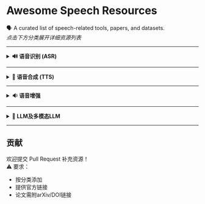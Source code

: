 # Awesome Speech Resources

🗣️ A curated list of speech-related tools, papers, and datasets.  
*点击下方分类展开详细资源列表*

---

<details>
<summary><b>🔊 语音识别 (ASR)</b></summary>

### 工具
| 名称 | 描述 | 链接 |
|------|------|------|
| Whisper | OpenAI 开源的多语言语音识别模型 | [GitHub](https://github.com/openai/whisper) |
| PaddleSpeech | 百度开源的语音识别工具包 | [GitHub](https://github.com/PaddlePaddle/PaddleSpeech) |
| awesome-whisper | whisper 的一些应用和优化 | [GitHub](https://github.com/sindresorhus/awesome-whisper) |
| Kaldi | 基于WFST的经典ASR工具包 | [官网](https://kaldi-asr.org/) |
| ESPnet | 端到端语音处理工具包 | [GitHub](https://github.com/espnet/espnet) |
| wenet | 新手中文语音识别工具包 | [GitHub](https://github.com/wenet-e2e/wenet) |
| funasr | 新手中文语音识别工具包 | [GitHub](https://github.com/modelscope/FunASR) |

### 论文
- **[Attention Is All You Need (2017)]**  
  Transformer 架构奠基性论文 [[arXiv](https://arxiv.org/abs/1706.03762)]
- **[Whisper (2022)]**  
  大规模弱监督语音识别 [[arXiv](https://arxiv.org/abs/2212.04356)]

</details>

---

<details>
<summary><b>🎵 语音合成 (TTS)</b></summary>

### 工具
| 名称 | 描述 | 链接 |
|------|------|------|
| VITS | 基于VAE的端到端TTS模型 | [GitHub](https://github.com/jaywalnut310/vits) |
| Tacotron 2 | Google 神经TTS架构 | [GitHub](https://github.com/NVIDIA/tacotron2) |
| FastSpeech | 非自回归快速合成 | [GitHub](https://github.com/ming024/FastSpeech) |
| wetts | 中文TTS工具包 | [GitHub](https://github.com/wenet-e2e/wetts) |

### 论文
- **[VITS (2021)]**  
  对抗学习端到端TTS [[arXiv](https://arxiv.org/abs/2106.06103)]
- **[FastSpeech (2019)]**  
  非自回归快速合成 [[arXiv](https://arxiv.org/abs/1905.09263)]

</details>

---

<details>
<summary><b>🔉 语音增强</b></summary>

### 工具
| 名称 | 描述 | 链接 |
|------|------|------|
| Demucs | 语音/音乐分离工具 | [GitHub](https://github.com/facebookresearch/demucs) |
| RNNoise | 实时噪声抑制 | [GitHub](https://github.com/xiph/rnnoise) |

### 论文
- **[SEGAN (2017)]**  
  首个基于GAN的语音增强 [[arXiv](https://arxiv.org/abs/1703.09452)]

</details>

---

<details>
<summary><b>🤖 LLM及多模态LLM</b></summary>

### 工具
| 名称 | 描述 | 链接 |
|------|------|------|
| SpeechGPT | 支持语音交互的LLM | [GitHub](https://github.com/0nutation/SpeechGPT) |
| Step-Audio | 语音对话大模型 | [GitHub](https://github.com/stepfun-ai/Step-Audio) |

### 论文
- **[Step-Audio (2025)]**  
  Step-Audio Team 语音对话 [[arXiv](https://arxiv.org/abs/2502.11946)]

</details>

---

## 贡献
欢迎提交 Pull Request 补充资源！  
⚠️ 要求：  
- 按分类添加  
- 提供官方链接  
- 论文需附arXiv/DOI链接
